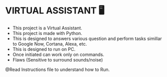 # VIRTUAL ASSISTANT 🖥
- This project is a Virtual Assistant.
- This project is made with Python.
- This is designed to answers various question and perform tasks simillar to Google Now, Cortana, Alexa, etc.
- This is designed to run on PC.
- Once initiated can work only on commands.
- Flaws (Sensitive to surround sounds/noise)



@Read Instructions file to understand how to Run.

